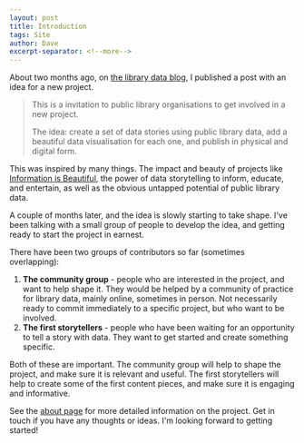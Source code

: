 ```yaml
---
layout: post
title: Introduction
tags: Site
author: Dave
excerpt-separator: <!--more-->
---
```


About two months ago, on [the library data blog](https://blog.librarydata.uk/), I published a post with an idea for a new project.

<!--more-->

> This is a invitation to public library organisations to get involved in a new project.
>
> The idea: create a set of data stories using public library data, add a beautiful data visualisation for each one, and publish in physical and digital form.

This was inspired by many things. The impact and beauty of projects like [Information is Beautiful](https://informationisbeautiful.net/), the power of data storytelling to inform, educate, and entertain, as well as the obvious untapped potential of public library data.

A couple of months later, and the idea is slowly starting to take shape. I've been talking with a small group of people to develop the idea, and getting ready to start the project in earnest.

There have been two groups of contributors so far (sometimes overlapping):

1. **The community group** - people who are interested in the project, and want to help shape it. They would be helped by a community of practice for library data, mainly online, sometimes in person. Not necessarily ready to commit immediately to a specific project, but who want to be involved.
2. **The first storytellers** - people who have been waiting for an opportunity to tell a story with data. They want to get started and create something specific.

Both of these are important. The community group will help to shape the project, and make sure it is relevant and useful. The first storytellers will help to create some of the first content pieces, and make sure it is engaging and informative.

See the [about page](/about) for more detailed information on the project. Get in touch if you have any thoughts or ideas. I'm looking forward to getting started!
